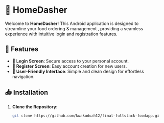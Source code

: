 # 🍔 HomeDasher

Welcome to **HomeDasher**! This Android application is designed to streamline your food ordering & management , providing a seamless experience with intuitive login and registration features.

## 🚀 Features

- **🔐 Login Screen**: Secure access to your personal account.
- **📝 Register Screen**: Easy account creation for new users.
- **📱 User-Friendly Interface**: Simple and clean design for effortless navigation.

## 📥 Installation

1. **Clone the Repository:**

   ```bash
   git clone https://github.com/kwakuduah12/final-fullstack-foodapp.git
